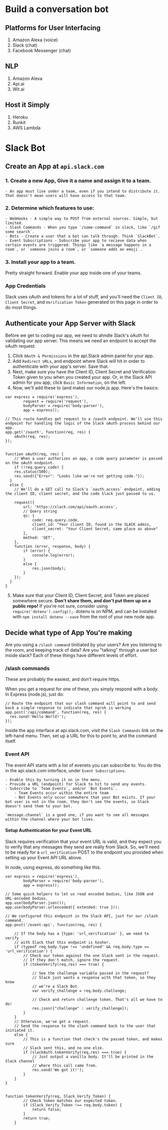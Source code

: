 # Build a conversation bot

## Platforms for User Interfacing
1. Amazon Alexa (voice)
2. Slack (chat)
3. Facebook Messenger (chat)

## NLP
1. Amazon Alexa
2. Api.ai
3. Wit.ai

## Host it Simply
1. Heroku
2. Runkit
3. AWS Lambda


# Slack Bot

## Create an App at `api.slack.com`

### 1. Create a new App, Give it a name and assign it to a team.

	- An app must live under a team, even if you intend to distribute it. That doesn't mean users will have access to that team.

### 2. Determine which features to use:

	- WebHooks - A simple way to POST from external sources. Simple, but limited.
	- Slash Commands - When you type `/some-command` in slack, like `/gif some search`.
	- Bots - Create a user that a bot can talk through. Think `SlackBot`.
	- Event Subscriptions - Subscribe your app to recieve data when certain events are triggered. Things like `a message happens in a room`, or `someone joins a room`, or `someone adds an emoji`.

### 3. Install your app to a team.

Pretty straight forward. Enable your app inside one of your teams.


### App Credentials

 Slack uses oAuth and tokens for a lot of stuff, and you'll need the `Client ID`, `Client Secret`, and `Verification Token` generated on this page in order to do most things.




## Authenticate your App Server with Slack

Before we get to coding our app, we need to ahndle Slack's oAuth for validating our app server. This means we need an endpoint to accept the oAuth request:

1. Click `OAuth & Permissions` in the api.Slack admin panel for your app.
2. Add `Redirect URLs`, and endpoint where Slack will hit in order to authenticate with your app's server. Save that.
3. Next, make sure you have the Client ID, Client Secret and Verification Token given to you when you created your app. Or, in the Slack API admin for you app, click `Basic Information`, on the left.
4. Now, we'll add these to (and make) our node.js app. Here's the basics:


```
var express = require('express'),
		request = require('request'),
		bodyParser = require('body-parser'),
		app = express();

// This route handles get request to a /oauth endpoint. We'll use this endpoint for handling the logic of the Slack oAuth process behind our app.
app.get('/oauth', function(req, res) {
	oAuth(req, res);
});


function oAuth(req, res) {
	// When a user authorizes an app, a code query parameter is passed on the oAuth endpoint.
	if (!req.query.code) {
    res.status(500);
    res.send({"Error": "Looks like we're not getting code."});
  }
  else {
    // We'll do a GET call to Slack's `oauth.access` endpoint, adding the client ID, client secret, and the code Slack just passed to us.

    request({
        url: 'https://slack.com/api/oauth.access',
        // Query string
        qs: {
        	code: req.query.code,
        	client_id: "Your client ID, found in the SLACK admin,
        	client_secret: "Your Client Secret, same place as above"
        },
        method: 'GET',
    },
    function (error, response, body) {
        if (error) {
            console.log(error);
        }
        else {
            res.json(body);
        }
    });
  }
}
```

5. Make sure that your Client ID, Client Secret, and Token are placed somewhere secure. **Don't share them, and don't put them up on a public repo!** If you're not sure, consider using
`require('dotenv').config();`. dotenv is on NPM, and can be installed with `npm install dotenv --save` from the root of your new node app.



## Decide what type of App You're making

Are you using a `/slash command` tinitiated by your users? Are you listening to the room, and keeping track of data? Are you "talking" through a user bot inside slack? Each of these things have different levels of effort.

### /slash commands
These are probably the easiest, and don't require https.

When you get a request for one of these, you simply respond with a body. In Express (node.js), just do:

```
// Route the endpoint that our slash command will point to and send back a simple response to indicate that ngrok is working
app.post('/api/command', function(req, res) {
  res.send('Hello World!');
});
```

Inside the app interface at api.slack.com, visit the `Slash Commands` link on the left-hand menu. Then, set up a URL for this to point to, and the command itself.


### Event API

The event API starts with a list of evenets you can subscribe to. You do this in the api.slack.com interface, under `Event Subscriptions`.

	- Enable this by turning it on in the menu.
	- Provide a URL (endpoint) for Slack to hit to send any events.
	- Subscribe to `Team Events`, and/or `Bot Events`.
		- Team Events occur within the entire team
		- Bot Events only occur somewhere that your Bot exists. If your bot user is not in the room, they don't see the events, so Slack doesn't send them to your bot.

	`message.channel` is a good one, if you want to see all messages within the channel where your bot lives.

#### Setup Authentication for your Event URL

Slack requires verification that your event URL is valid, and they expect you to verify that any messages they send are really from Slack. So, we'll need to be ready for a `url_verification` POST to the endpoint you provided when setting up your Event API URL above.

In node, using express, do something like this.

```
var express = require('express'),
		bodyParser = require('body-parser'),
		app = express();

// Some quick helpers to let us read encoded bodies, like JSON and URL-encoded bodies.
app.use(bodyParser.json());
app.use(bodyParser.urlencoded({ extended: true }));

// We configured this endpoint in the Slack API, just for our /slash command.
app.post('/event-api', function(req, res) {

	// If the body has a {type: 'url_verification' }, we need to verify
	// with Slack that this endpoint is kosher.
	if (typeof req.body.type !== 'undefined' && req.body.type == 'url_verification') {
		// Check our token against the one Slack sent in the request.
		// If they don't match, ignore the request.
		if (tokenVerify(req,res) === true) {

			// See the challenge variable passed in the request? 
			// Slack just wants a response with that token, so they know
			// we're a Slack Bot.
			var verify_challenge = req.body.challenge;

			// Check and return challenge token. That's all we have to do!
			res.json({"challenge" : verify_challenge});
		}
	}
	// Otherwise, we've got a request.
	// Send the response to the slash command back to the user that initiated it.
	else {
		// This is a function that check's the passed token, and makes sure
		// Slack sent this, and no one else.
		if (slackAuth.tokenVerify(req,res) === true) {
			// Just output a vanilla body. It'll be printed in the Slack channel
			// where this call came from.
			res.send('We got it!');
		}
	}
}


function tokenVerify(req, Slack_Verify_Token) {
		// Check token matches our expected token.
		if (Slack_Verify_Token !== req.body.token) {
			return false;
		}
		return true;
	}
```